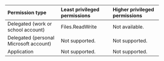 |Permission type|Least privileged permissions|Higher privileged permissions|
|:---|:---|:---|
|Delegated (work or school account)|Files.ReadWrite|Not available.|
|Delegated (personal Microsoft account)|Not supported.|Not supported.|
|Application|Not supported.|Not supported.|